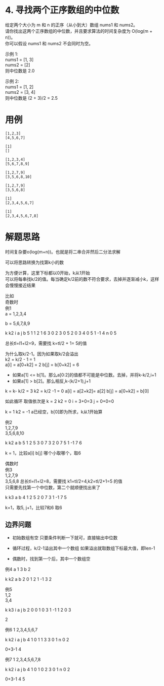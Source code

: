 # 4. 寻找两个正序数组的中位数

给定两个大小为 m 和 n 的正序（从小到大）数组 nums1 和 nums2。  
请你找出这两个正序数组的中位数，并且要求算法的时间复杂度为 O(log(m + n))。  
你可以假设 nums1 和 nums2 不会同时为空。  

示例 1:  
nums1 = [1, 3]  
nums2 = [2]  
则中位数是 2.0  

示例 2:  
nums1 = [1, 2]  
nums2 = [3, 4]  
则中位数是 (2 + 3)/2 = 2.5  

# 用例
```
[1,2,3]
[4,5,6,7]

[1]
[]

[1,2,3,4]
[5,6,7,8,9]

[1,2,7,9]
[3,5,6,8,10]

[1,2,7,9]
[3,5,6,8]

[1]
[2,3,4,5,6,7]

[1]
[2,3,4,5,6,7,8]
```

# 解题思路  
时间复杂要o(log(m+n))。也就是将二串合并然后二分法求解  

可以将思路转换为找第k小的数  

为方便计算，这里下标都以0开始，k从1开始   
可以将每串找k/2的值。每当确定k/2前的数不符合要求，去掉并逐渐减小k，这样会慢慢接近结果  

比如  
奇数时  
例1  
a = 1,2,3,4

b = 5,6,7,8,9

k k2 i a j b
5 1 1 2 1 6
3 0 2 3 0 5
2 0 3 4 0 5
1 -1 4 n 0 5

总长tl=l1+l2=9，需要找 k=tl/2 + 1= 5的值


为什么取k/2-1。因为如果取k/2会溢出  
k2 = k/2 - 1 = 1  
a[i] = a[0+k2] = 2
b[j] = b[0+k2] = 6

- 如果a[1] <= b[1]。那么a[0:2]的值都不可能是中位数。去掉，并将k-k/2,i+1
- 如果a[1] > b[2]。那么相反,k-(k/2+1),j+1

k = k- k/2 = 3
k2 = k/2 -1 = 0
a[i] = a[2+k2]= a[2]
b[j] = a[0+k2] = b[0]

如此循环
取值依次是
k = 2
k2 = 0
i = 3+0=3
j = 0+0=0

k = 1
k2 = -1
a已经空，b[0]即为所求，k从1开始算



例2  
1,2,7,9  
3,5,6,8,10  

k k2 a b
5 1 2 5
3 0 7 3
2 0 7 5
1 -1 7 6

k = 1，比较a[i] b[j] 哪个小取哪个，取6


偶数时  
例3  
1,2,7,9  
3,5,6,8
总长tl=l1+l2=8，需要找 k1=tl/2=4,k2=tl/2+1=5 的值  
只需要先找第一个中位数，第二个就顺便找出来了

k k3 a b
4 1 2 5
2 0 7 3
1 -1 7 5

k=1，取5, j+1，比较7和6 取6

## 边界问题
- 初始数组有空
只要条件判断一下就可，直接输出中位数

- 循环过程，k/2-1溢出其中一个数组
如果溢出就取数组下标最大值，即len-1

- 偶数时，找到第一个后，其中一个数组空



例4
a 1 3
b 2

k k2 a b
2 0 1 2
1 -1 3 2

例5  
1,2  
3,4

k k3 i a j b
2 0 0 1 0 3
1 -1 1 2 0 3

2

例6
1
2,3,4,5,6,7

k k2 i a j b
4 1 0 1 1 3
3 0 1 n 0 2

0+3-1 4

例7
1
2,3,4,5,6,7,8

k k2 i a j b
4 1 0 1 0 2
3 0 1 n 0 2

0+3-1 4 5
